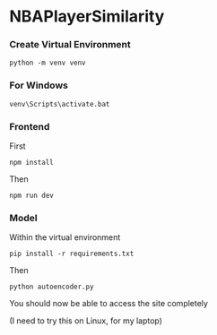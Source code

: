 # NBAPlayerSimilarity

### Create Virtual Environment
```
python -m venv venv
```

### For Windows
```
venv\Scripts\activate.bat
```

### Frontend
First

```
npm install
```

Then

```
npm run dev
```

### Model
Within the virtual environment

```
pip install -r requirements.txt
```

Then

```
python autoencoder.py
```


You should now be able to access the site completely

(I need to try this on Linux, for my laptop)